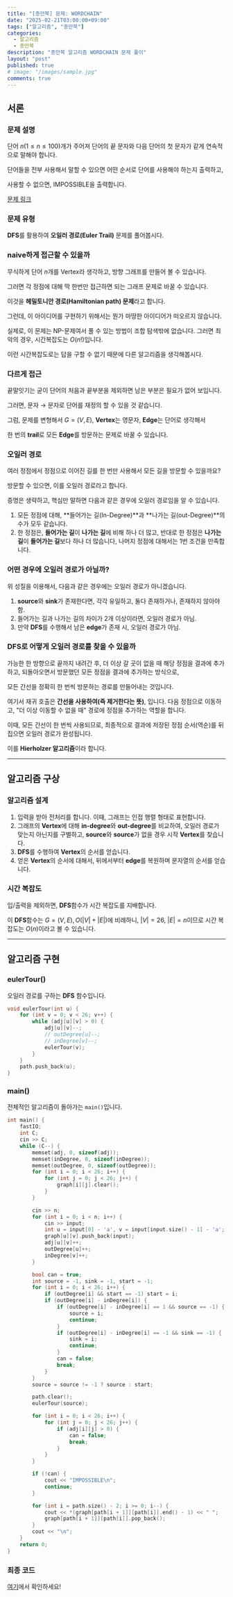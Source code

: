 ```yaml
---
title: "[종만북] 문제: WORDCHAIN"
date: "2025-02-21T03:00:00+09:00"
tags: ["알고리즘", "종만북"]
categories:
  - 알고리즘
  - 종만북
description: "종만북 알고리즘 WORDCHAIN 문제 풀이"
layout: "post"
published: true
# image: "/images/sample.jpg"
comments: true
---
```


## 서론
### 문제 설명
단어 $n(1 \leq n \leq 100)$개가 주어져 단어의 끝 문자와 다음 단어의 첫 문자가 같게 연속적으로 말해야 합니다.

단어들을 전부 사용해서 말할 수 있으면 어떤 순서로 단어를 사용해야 하는지 출력하고, 

사용할 수 없으면, IMPOSSIBLE을 출력합니다.

[문제 링크](https://algospot.com/judge/problem/read/WORDCHAIN)

### 문제 유형
**DFS**를 활용하여 **오일러 경로(Euler Trail)** 문제를 풀어봅시다.

### naive하게 접근할 수 있을까
무식하게 단어 $n$개를 Vertex라 생각하고, 방향 그래프를 만들어 볼 수 있습니다.

그러면 각 정점에 대해 딱 한번만 접근하면 되는 그래프 문제로 바꿀 수 있습니다.

이것을 **헤밀토니안 경로(Hamiltonian path) 문제**라고 합니다.

그런데, 이 아이디어를 구현하기 위해서는 뭔가 마땅한 아이디어가 떠오르지 않습니다.

실제로, 이 문제는 NP-문제여서 풀 수 있는 방법이 조합 탐색밖에 없습니다. 그러면 최악의 경우, 시간복잡도는 $O(n!)$입니다. 

이런 시간복잡도로는 답을 구할 수 없기 때문에 다른 알고리즘을 생각해봅시다.

### 다르게 접근
끝말잇기는 굳이 단어의 처음과 끝부분을 제외하면 남은 부분은 필요가 없어 보입니다.

그러면, 문자 $\to$ 문자로 단어를 재정의 할 수 있을 것 같습니다.

그럼, 문제를 변형해서 $G = (V, E)$, **Vertex**는 영문자, **Edge**는 단어로 생각해서

한 번의 **trail**로 모든 **Edge**를 방문하는 문제로 바꿀 수 있습니다.

### 오일러 경로
여러 정점에서 정점으로 이어진 길를 한 번만 사용해서 모든 길을 방문할 수 있을까요?

방문할 수 있으면, 이를 오일러 경로라고 합니다.

증명은 생략하고, 핵심만 말하면 다음과 같은 경우에 오일러 경로임을 알 수 있습니다.

1. 모든 정점에 대해, **들어가는 길(In-Degree)**과 **나가는 길(out-Degree)**의 수가 모두 같습니다.
2. 한 정점은, **들어가는 길**이 **나가는 길**에 비해 하나 더 많고, 반대로 한 정점은 **나가는 길**이 **들어가는 길**보다 하나 더 많습니다, 나머지 정점에 대해서는 1번 조건을 만족합니다.

### 어떤 경우에 오일러 경로가 아닐까?
위 성질을 이용해서, 다음과 같은 경우에는 오일러 경로가 아니겠습니다.

1. **source**와 **sink**가 존재한다면, 각각 유일하고, 둘다 존재하거나, 존재하지 않아야함.
2. 들어가는 길과 나가는 길의 차이가 2개 이상이라면, 오일러 경로가 아님.
3. 만약 **DFS**를 수행해서 남은 **edge**가 존재 시, 오일러 경로가 아님.

### DFS로 어떻게 오일러 경로를 찾을 수 있을까
가능한 한 방향으로 끝까지 내려간 후, 더 이상 갈 곳이 없을 때 해당 정점을 결과에 추가하고, 되돌아오면서 방문했던 모든 정점을 결과에 추가하는 방식으로,

모든 간선을 정확히 한 번씩 방문하는 경로를 만들어내는 것입니다.

여기서 재귀 호출은 **간선을 사용하여(즉 제거한다는 뜻)**, 입니다. 다음 정점으로 이동하고, "더 이상 이동할 수 없을 때" 경로에 정점을 추가하는 역할을 합니다.

이때, 모든 간선이 한 번씩 사용되므로, 최종적으로 결과에 저장된 정점 순서(역순)를 뒤집으면 오일러 경로가 완성됩니다.

이를 **Hierholzer 알고리즘**이라 합니다.

* * *

## 알고리즘 구상
### 알고리즘 설계
1. 입력을 받아 전처리를 합니다. 이때, 그래프는 인접 행렬 형태로 표현합니다.
2. 그래프의 **Vertex**에 대해 **in-degree**와 **out-degree**를 비교하여, 오일러 경로가 맞는지 아닌지를 구별하고, **source**와 **source**가 없을 경우 시작 **Vertex**를 찾습니다.
3. **DFS**를 수행하여 **Vertex**의 순서를 얻습니다.
4. 얻은 **Vertex**의 순서에 대해서, 뒤에서부터 **edge**를 복원하며 문자열의 순서를 얻습니다.

### 시간 복잡도
입/출력을 제외하면, **DFS**함수가 시간 복잡도를 지배합니다.

이 **DFS**함수는 $G = (V, E), O(|V| + |E|)$에 비례하니, $|V| = 26$, $|E| = n$이므로 시간 복잡도는 $O(n)$이라고 볼 수 있습니다.

* * *

## 알고리즘 구현
### eulerTour()
오일러 경로를 구하는 **DFS** 함수입니다.

```c++
void eulerTour(int u) {
    for (int v = 0; v < 26; v++) {
        while (adj[u][v] > 0) {
            adj[u][v]--;
            // outDegree[u]--;
            // inDegree[v]--;
            eulerTour(v);
        }
    }
    path.push_back(u);
}
```

### main()
전체적인 알고리즘이 돌아가는 `main()`입니다.

```c++
int main() {
    fastIO;
    int C;
    cin >> C;
    while (C--) {
        memset(adj, 0, sizeof(adj));
        memset(inDegree, 0, sizeof(inDegree));
        memset(outDegree, 0, sizeof(outDegree));
        for (int i = 0; i < 26; i++) {
            for (int j = 0; j < 26; j++) {
                graph[i][j].clear();
            }
        }

        cin >> n;
        for (int i = 0; i < n; i++) {
            cin >> input;
            int u = input[0] - 'a', v = input[input.size() - 1] - 'a';
            graph[u][v].push_back(input);
            adj[u][v]++;
            outDegree[u]++;
            inDegree[v]++;
        }

        bool can = true;
        int source = -1, sink = -1, start = -1;
        for (int i = 0; i < 26; i++) {
            if (outDegree[i] && start == -1) start = i;
            if (outDegree[i] - inDegree[i]) {
                if (outDegree[i] - inDegree[i] == 1 && source == -1) {
                    source = i;
                    continue;
                }
                if (outDegree[i] - inDegree[i] == -1 && sink == -1) {
                    sink = i;
                    continue;
                }
                can = false;
                break;
            }
        }
        source = source != -1 ? source : start;

        path.clear();
        eulerTour(source);

        for (int i = 0; i < 26; i++) {
            for (int j = 0; j < 26; j++) {
                if (adj[i][j] > 0) {
                    can = false;
                    break;
                }
            }
        }

        if (!can) {
            cout << "IMPOSSIBLE\n";
            continue;
        }

        for (int i = path.size() - 2; i >= 0; i--) {
            cout << *(graph[path[i + 1]][path[i]].end() - 1) << " ";
            graph[path[i + 1]][path[i]].pop_back();
        }
        cout << "\n";
    }
    return 0;
}
```

### 최종 코드
[여기](https://github.com/sossos5989/algorithm/blob/main/algospot/wordchain.cc)에서 확인하세요!

